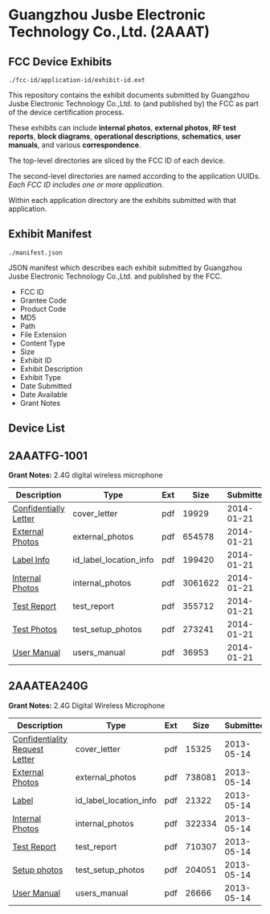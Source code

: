 # Guangzhou Jusbe Electronic Technology Co.,Ltd. (2AAAT)
## FCC Device Exhibits

```
./fcc-id/application-id/exhibit-id.ext
```

This repository contains the exhibit documents submitted by Guangzhou Jusbe Electronic Technology Co.,Ltd. to (and published by) the FCC as part of the device certification process.

These exhibits can include **internal photos**, **external photos**, **RF test reports**, **block diagrams**, **operational descriptions**, **schematics**, **user manuals**, and various **correspondence**.

The top-level directories are sliced by the FCC ID of each device.

The second-level directories are named according to the application UUIDs. *Each FCC ID includes one or more application.*

Within each application directory are the exhibits submitted with that application. 

## Exhibit Manifest

```
./manifest.json
```

JSON manifest which describes each exhibit submitted by Guangzhou Jusbe Electronic Technology Co.,Ltd. and published by the FCC.

- FCC ID
- Grantee Code
- Product Code
- MD5
- Path
- File Extension
- Content Type
- Size
- Exhibit ID
- Exhibit Description
- Exhibit Type
- Date Submitted
- Date Available
- Grant Notes

## Device List
## 2AAATFG-1001
**Grant Notes:** 2.4G digital wireless microphone

| Description | Type | Ext | Size | Submitted | Available |
| ----------- | ---- | --- | ---- | --------- | --------- |
| [Confidentially Letter](2AAATFG-1001/fae297fd4cdbe4deb02e0ef2ac84e2ef/2172481.pdf) | cover_letter | pdf | 19929 | 2014-01-21 | 2014-01-21 |
| [External Photos](2AAATFG-1001/fae297fd4cdbe4deb02e0ef2ac84e2ef/2172482.pdf) | external_photos | pdf | 654578 | 2014-01-21 | 2014-01-21 |
| [Label Info](2AAATFG-1001/fae297fd4cdbe4deb02e0ef2ac84e2ef/2172484.pdf) | id_label_location_info | pdf | 199420 | 2014-01-21 | 2014-01-21 |
| [Internal Photos](2AAATFG-1001/fae297fd4cdbe4deb02e0ef2ac84e2ef/2172483.pdf) | internal_photos | pdf | 3061622 | 2014-01-21 | 2014-01-21 |
| [Test Report](2AAATFG-1001/fae297fd4cdbe4deb02e0ef2ac84e2ef/2172487.pdf) | test_report | pdf | 355712 | 2014-01-21 | 2014-01-21 |
| [Test Photos](2AAATFG-1001/fae297fd4cdbe4deb02e0ef2ac84e2ef/2172486.pdf) | test_setup_photos | pdf | 273241 | 2014-01-21 | 2014-01-21 |
| [User Manual](2AAATFG-1001/fae297fd4cdbe4deb02e0ef2ac84e2ef/2172485.pdf) | users_manual | pdf | 36953 | 2014-01-21 | 2014-01-21 |
## 2AAATEA240G
**Grant Notes:** 2.4G Digital Wireless Microphone

| Description | Type | Ext | Size | Submitted | Available |
| ----------- | ---- | --- | ---- | --------- | --------- |
| [Confidentiality Request Letter](2AAATEA240G/dc6e53005ff578163766bdf64696489c/1963732.pdf) | cover_letter | pdf | 15325 | 2013-05-14 | 2013-05-14 |
| [External Photos](2AAATEA240G/dc6e53005ff578163766bdf64696489c/1963733.pdf) | external_photos | pdf | 738081 | 2013-05-14 | 2013-05-14 |
| [Label](2AAATEA240G/dc6e53005ff578163766bdf64696489c/1963735.pdf) | id_label_location_info | pdf | 21322 | 2013-05-14 | 2013-05-14 |
| [Internal Photos](2AAATEA240G/dc6e53005ff578163766bdf64696489c/1963734.pdf) | internal_photos | pdf | 322334 | 2013-05-14 | 2013-05-14 |
| [Test Report](2AAATEA240G/dc6e53005ff578163766bdf64696489c/1963736.pdf) | test_report | pdf | 710307 | 2013-05-14 | 2013-05-14 |
| [Setup photos](2AAATEA240G/dc6e53005ff578163766bdf64696489c/1963737.pdf) | test_setup_photos | pdf | 204051 | 2013-05-14 | 2013-05-14 |
| [User Manual](2AAATEA240G/dc6e53005ff578163766bdf64696489c/1963738.pdf) | users_manual | pdf | 26666 | 2013-05-14 | 2013-05-14 |
